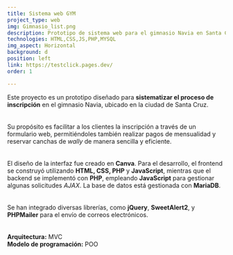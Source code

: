 ```yaml
---
title: Sistema web GYM
project_type: web
img: Gimnasio_list.png
description: Prototipo de sistema web para el gimnasio Navia en Santa Cruz.
technologies: HTML,CSS,JS,PHP,MYSQL
img_aspect: Horizontal
background: d
position: left
link: https://testclick.pages.dev/
order: 1

---
```


Este proyecto es un prototipo diseñado para **sistematizar el proceso de inscripción** en el gimnasio Navia, ubicado en la ciudad de Santa Cruz.  
<br><br>
Su propósito es facilitar a los clientes la inscripción a través de un formulario web, permitiéndoles también realizar pagos de mensualidad y reservar canchas de *wally* de manera sencilla y eficiente.  
<br><br>
El diseño de la interfaz fue creado en **Canva**. Para el desarrollo, el frontend se construyó utilizando **HTML, CSS, PHP** y **JavaScript**, mientras que el backend se implementó con **PHP**, empleando **JavaScript** para gestionar algunas solicitudes *AJAX*. La base de datos está gestionada con **MariaDB**.  
<br><br>
Se han integrado diversas librerías, como **jQuery**, **SweetAlert2**, y **PHPMailer** para el envío de correos electrónicos.  
<br><br>
**Arquitectura:** MVC  
**Modelo de programación:** POO  